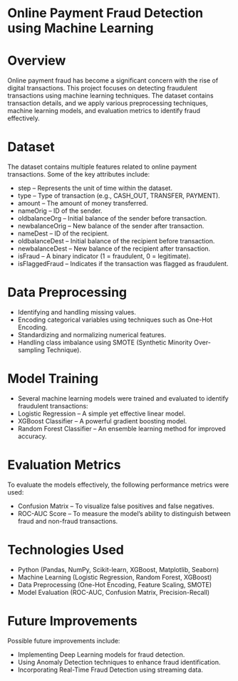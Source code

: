 # Online Payment Fraud Detection using Machine Learning

# Overview
Online payment fraud has become a significant concern with the rise of digital transactions. This project focuses on detecting fraudulent transactions using machine learning techniques. The dataset contains transaction details, and we apply various preprocessing techniques, machine learning models, and evaluation metrics to identify fraud effectively.

# Dataset

The dataset contains multiple features related to online payment transactions. Some of the key attributes include:

* step – Represents the unit of time within the dataset.
* type – Type of transaction (e.g., CASH_OUT, TRANSFER, PAYMENT).
* amount – The amount of money transferred.
* nameOrig – ID of the sender.
* oldbalanceOrg – Initial balance of the sender before transaction.
* newbalanceOrig – New balance of the sender after transaction.
* nameDest – ID of the recipient.
* oldbalanceDest – Initial balance of the recipient before transaction.
* newbalanceDest – New balance of the recipient after transaction.
* isFraud – A binary indicator (1 = fraudulent, 0 = legitimate).
* isFlaggedFraud – Indicates if the transaction was flagged as fraudulent.

# Data Preprocessing

* Identifying and handling missing values.
* Encoding categorical variables using techniques such as One-Hot Encoding.
* Standardizing and normalizing numerical features.
* Handling class imbalance using SMOTE (Synthetic Minority Over-sampling Technique).

# Model Training

* Several machine learning models were trained and evaluated to identify fraudulent transactions:
* Logistic Regression – A simple yet effective linear model.
* XGBoost Classifier – A powerful gradient boosting model.
* Random Forest Classifier – An ensemble learning method for improved accuracy.

# Evaluation Metrics
To evaluate the models effectively, the following performance metrics were used:

* Confusion Matrix – To visualize false positives and false negatives.
* ROC-AUC Score – To measure the model’s ability to distinguish between fraud and non-fraud transactions.

# Technologies Used

* Python (Pandas, NumPy, Scikit-learn, XGBoost, Matplotlib, Seaborn)
* Machine Learning (Logistic Regression, Random Forest, XGBoost)
* Data Preprocessing (One-Hot Encoding, Feature Scaling, SMOTE)
* Model Evaluation (ROC-AUC, Confusion Matrix, Precision-Recall)

# Future Improvements
Possible future improvements include:

* Implementing Deep Learning models for fraud detection.
* Using Anomaly Detection techniques to enhance fraud identification.
* Incorporating Real-Time Fraud Detection using streaming data.
